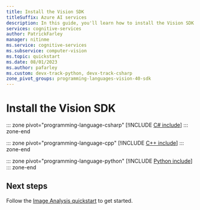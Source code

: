 ```yaml
---
title: Install the Vision SDK
titleSuffix: Azure AI services
description: In this guide, you'll learn how to install the Vision SDK for your preferred programming language.
services: cognitive-services
author: PatrickFarley
manager: nitinme
ms.service: cognitive-services
ms.subservice: computer-vision
ms.topic: quickstart
ms.date: 08/01/2023
ms.author: pafarley
ms.custom: devx-track-python, devx-track-csharp
zone_pivot_groups: programming-languages-vision-40-sdk
---
```


# Install the Vision SDK

::: zone pivot="programming-language-csharp"
[!INCLUDE [C# include](../includes/setup-sdk/csharp.md)]
::: zone-end

::: zone pivot="programming-language-cpp"
[!INCLUDE [C++ include](../includes/setup-sdk/cpp.md)]
::: zone-end

::: zone pivot="programming-language-python"
[!INCLUDE [Python include](../includes/setup-sdk/python.md)]
::: zone-end

## Next steps

Follow the [Image Analysis quickstart](../quickstarts-sdk/image-analysis-client-library-40.md) to get started.
